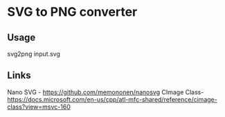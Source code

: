 ﻿# SVG to PNG converter

## Usage
svg2png input.svg

## Links
Nano SVG - https://github.com/memononen/nanosvg
CImage Class- https://docs.microsoft.com/en-us/cpp/atl-mfc-shared/reference/cimage-class?view=msvc-160